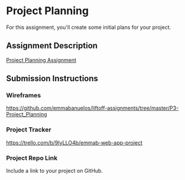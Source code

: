 # Project Planning
For this assignment, you'll create some initial plans for your project.

## Assignment Description
[Project Planning Assignment](https://education.launchcode.org/liftoff/modules/assignments/project-planning)

## Submission Instructions

### Wireframes

https://github.com/emmabanuelos/liftoff-assignments/tree/master/P3-Project_Planning

### Project Tracker

https://trello.com/b/9IyLLO4b/emmab-web-app-project

### Project Repo Link

Include a link to your project on GitHub.
